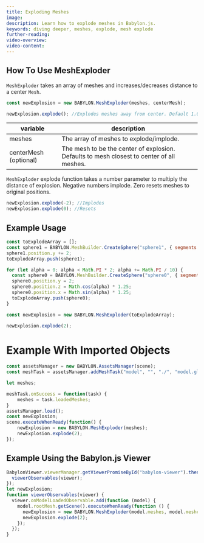 ```yaml
---
title: Exploding Meshes
image:
description: Learn how to explode meshes in Babylon.js.
keywords: diving deeper, meshes, explode, mesh explode
further-reading:
video-overview:
video-content:
---
```


## How To Use MeshExploder

`MeshExploder` takes an array of meshes and increases/decreases distance to a center `Mesh`.

```javascript
const newExplosion = new BABYLON.MeshExploder(meshes, centerMesh);

newExplosion.explode(); //Explodes meshes away from center. Default 1.0.
```

| variable              | description                                                                               |
| --------------------- | ----------------------------------------------------------------------------------------- |
| meshes                | The array of meshes to explode/implode.                                                   |
| centerMesh (optional) | The mesh to be the center of explosion. Defaults to mesh closest to center of all meshes. |

`MeshExploder` explode function takes a number parameter to multiply the distance of explosion. Negative numbers implode. Zero resets meshes to original positions.

```javascript
newExplosion.explode(-2); //Implodes
newExplosion.explode(0); //Resets
```

## Example Usage

```javascript
const toExplodeArray = [];
const sphere1 = BABYLON.MeshBuilder.CreateSphere("sphere1", { segments: 12, diameter: 2 }, scene);
sphere1.position.y += 2;
toExplodeArray.push(sphere1);

for (let alpha = 0; alpha < Math.PI * 2; alpha += Math.PI / 10) {
  const sphere0 = BABYLON.MeshBuilder.CreateSphere("sphere0", { segments: 8, diameter: 0.5 }, scene);
  sphere0.position.y = 2;
  sphere0.position.z = Math.cos(alpha) * 1.25;
  sphere0.position.x = Math.sin(alpha) * 1.25;
  toExplodeArray.push(sphere0);
}

const newExplosion = new BABYLON.MeshExploder(toExplodeArray);

newExplosion.explode(2);
```

# Example With Imported Objects

```javascript
const assetsManager = new BABYLON.AssetsManager(scene);
const meshTask = assetsManager.addMeshTask("model", "", "./", "model.gltf");

let meshes;

meshTask.onSuccess = function(task) {
    meshes = task.loadedMeshes;
}
assetsManager.load();
const newExplosion;
scene.executeWhenReady(function() {
    newExplosion = new BABYLON.MeshExploder(meshes);
    newExplosion.explode(2);
});
```

## Example Using the Babylon.js Viewer

```javascript
BabylonViewer.viewerManager.getViewerPromiseById("babylon-viewer").then(function (viewer) {
  viewerObservables(viewer);
});
let newExplosion;
function viewerObservables(viewer) {
  viewer.onModelLoadedObservable.add(function (model) {
    model.rootMesh.getScene().executeWhenReady(function () {
      newExplosion = new BABYLON.MeshExploder(model.meshes, model.meshes[0]);
      newExplosion.explode(2);
    });
  });
}
```
